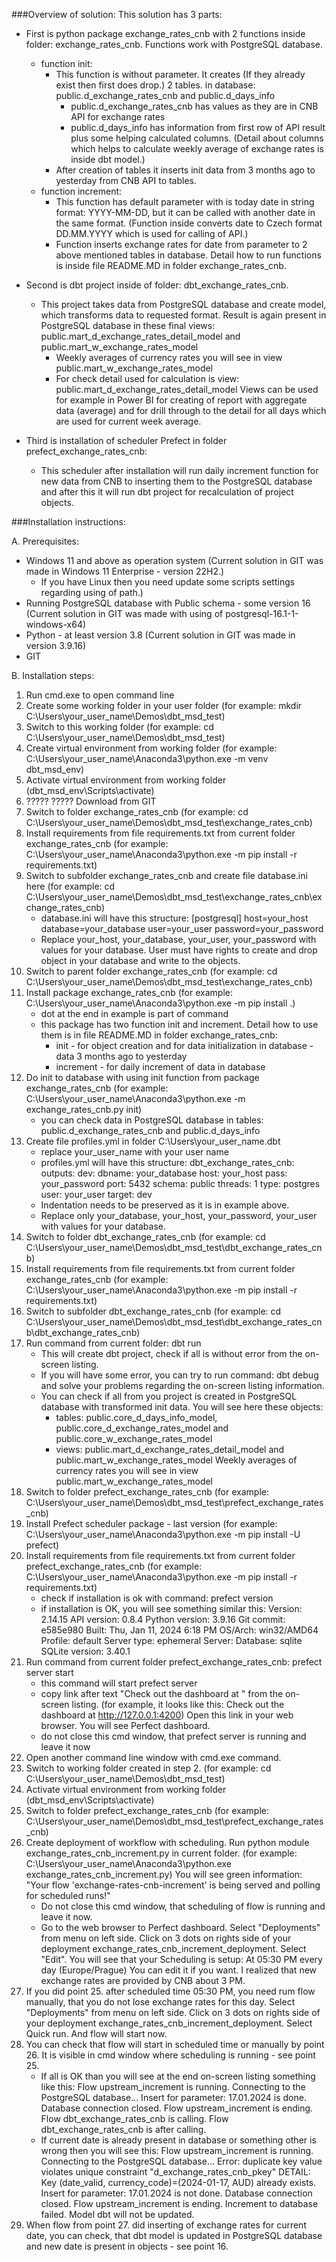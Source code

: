 ###Overview of solution:
This solution has 3 parts:
- First is python package exchange_rates_cnb with 2 functions inside folder: exchange_rates_cnb.
  Functions work with PostgreSQL database.
  - function init:
    - This function is without parameter. It creates (If they already exist then first does drop.) 2 tables.
      in database: public.d_exchange_rates_cnb and public.d_days_info
      - public.d_exchange_rates_cnb has values as they are in CNB API for exchange rates
      - public.d_days_info has information from first row of API result plus some helping calculated columns.
        (Detail about columns which helps to calculate weekly average of exchange rates is inside dbt model.)
    - After creation of tables it inserts init data from 3 months ago to yesterday from CNB API to tables.
  - function increment:
    - This function has default parameter with is today date in string format: YYYY-MM-DD, but it can be
      called with another date in the same format.
      (Function inside converts date to Czech format DD.MM.YYYY which is used for calling of API.)
    - Function inserts exchange rates for date from parameter to 2 above mentioned tables in database.
  Detail how to run functions is inside file README.MD in folder exchange_rates_cnb.

- Second is dbt project inside of folder: dbt_exchange_rates_cnb.
  - This project takes data from PostgreSQL database and create model,
    which transforms data to requested format.
    Result is again present in PostgreSQL database in these final views:
    public.mart_d_exchange_rates_detail_model and public.mart_w_exchange_rates_model
    - Weekly averages of currency rates you will see in view public.mart_w_exchange_rates_model
    - For check detail used for calculation is view: public.mart_d_exchange_rates_detail_model
    Views can be used for example in Power BI for creating of report with aggregate data (average)
    and for drill through to the detail for all days which are used for current week average.

- Third is installation of scheduler Prefect in folder prefect_exchange_rates_cnb:
  - This scheduler after installation will run daily increment function for new data from CNB
    to inserting them to the PostgreSQL database and after this it will run dbt project for
    recalculation of project objects.


###Installation instructions:

A. Prerequisites:
   - Windows 11 and above as operation system
     (Current solution in GIT was made in Windows 11 Enterprise - version 22H2.)
     - If you have Linux then you need update some scripts settings regarding using of path.)
   - Running PostgreSQL database with Public schema - some version 16
     (Current solution in GIT was made with using of postgresql-16.1-1-windows-x64)
   - Python - at least version 3.8 (Current solution in GIT was made in version 3.9.16)
   - GIT

B. Installation steps:
   1.  Run cmd.exe to open command line
   2.  Create some working folder in your user folder
       (for example:  mkdir C:\Users\your_user_name\Demos\dbt_msd_test)
   2.  Switch to this working folder (for example: cd C:\Users\your_user_name\Demos\dbt_msd_test)
   3.  Create virtual environment from working folder
       (for example: C:\Users\your_user_name\Anaconda3\python.exe -m venv dbt_msd_env)
   4.  Activate virtual environment from working folder (dbt_msd_env\Scripts\activate)
   5.  ????? ????? Download from GIT
   6.  Switch to folder exchange_rates_cnb
       (for example: cd C:\Users\your_user_name\Demos\dbt_msd_test\exchange_rates_cnb)
   7.  Install requirements from file requirements.txt from current folder exchange_rates_cnb
       (for example: C:\Users\your_user_name\Anaconda3\python.exe -m pip install -r requirements.txt)
   8.  Switch to subfolder exchange_rates_cnb and create file database.ini here
       (for example: cd C:\Users\your_user_name\Demos\dbt_msd_test\exchange_rates_cnb\exchange_rates_cnb)
	   - database.ini will have this structure:
[postgresql]
host=your_host
database=your_database
user=your_user
password=your_password
       - Replace your_host, your_database, your_user, your_password with values for your database.
         User must have rights to create and drop object in your database and write to the objects.
   9.  Switch to parent folder exchange_rates_cnb
       (for example: cd C:\Users\your_user_name\Demos\dbt_msd_test\exchange_rates_cnb)
   10. Install package exchange_rates_cnb
       (for example: C:\Users\your_user_name\Anaconda3\python.exe -m pip install .)
        - dot at the end in example is part of command
        - this package has two function init and increment.
          Detail how to use them is in file README.MD in folder exchange_rates_cnb:
          - init - for object creation and for data initialization in database - data 3 months ago to yesterday
          - increment - for daily increment of data in database
   11. Do init to database with using init function from package exchange_rates_cnb
       (for example: C:\Users\your_user_name\Anaconda3\python.exe -m exchange_rates_cnb.py init)
       - you can check data in PostgreSQL database in tables:
         public.d_exchange_rates_cnb and public.d_days_info
   12. Create file profiles.yml in folder C:\Users\your_user_name\.dbt
       - replace your_user_name with your user name
       - profiles.yml will have this structure:
dbt_exchange_rates_cnb:
  outputs:
    dev:
      dbname: your_database
      host: your_host
      pass: your_password
      port: 5432
      schema: public
      threads: 1
      type: postgres
      user: your_user
  target: dev
       - Indentation needs to be preserved as it is in example above.
       - Replace only your_database, your_host, your_password, your_user with values for your database.
   13. Switch to folder dbt_exchange_rates_cnb
       (for example: cd C:\Users\your_user_name\Demos\dbt_msd_test\dbt_exchange_rates_cnb)
   14. Install requirements from file requirements.txt from current folder exchange_rates_cnb
       (for example: C:\Users\your_user_name\Anaconda3\python.exe -m pip install -r requirements.txt)
   15. Switch to subfolder dbt_exchange_rates_cnb
       (for example: cd C:\Users\your_user_name\Demos\dbt_msd_test\dbt_exchange_rates_cnb\dbt_exchange_rates_cnb)
   16. Run command from current folder: dbt run
       - This will create dbt project, check if all is without error from the on-screen listing.
       - If you will have some error, you can try to run command: dbt debug
         and solve your problems regarding the on-screen listing information.
       - You can check if all from you project is created in PostgreSQL database with transformed init data.
         You will see here these objects:
         - tables: public.core_d_days_info_model, public.core_d_exchange_rates_model and
           public.core_w_exchange_rates_model
         - views: public.mart_d_exchange_rates_detail_model and public.mart_w_exchange_rates_model
           Weekly averages of currency rates you will see in view public.mart_w_exchange_rates_model
   17. Switch to folder prefect_exchange_rates_cnb
       (for example: C:\Users\your_user_name\Demos\dbt_msd_test\prefect_exchange_rates_cnb)
   18. Install Prefect scheduler package - last version
       (for example: C:\Users\your_user_name\Anaconda3\python.exe -m pip install -U prefect)
   19. Install requirements from file requirements.txt from current folder prefect_exchange_rates_cnb
       (for example: C:\Users\your_user_name\Anaconda3\python.exe -m pip install -r requirements.txt)
       - check if installation is ok with command: prefect version
       - if installation is OK, you will see something similar this:
         Version:             2.14.15
         API version:         0.8.4
         Python version:      3.9.16
         Git commit:          e585e980
         Built:               Thu, Jan 11, 2024 6:18 PM
         OS/Arch:             win32/AMD64
         Profile:             default
         Server type:         ephemeral
         Server:
           Database:          sqlite
           SQLite version:    3.40.1
   20. Run command from current folder prefect_exchange_rates_cnb: prefect server start
       - this command will start prefect server
       - copy link after text "Check out the dashboard at " from the on-screen listing.
         (for example, it looks like this: Check out the dashboard at http://127.0.0.1:4200)
         Open this link in your web browser. You will see Perfect dashboard.
       - do not close this cmd window, that prefect server is running and leave it now
   21. Open another command line window with cmd.exe command.
   22. Switch to working folder created in step 2.
       (for example: cd C:\Users\your_user_name\Demos\dbt_msd_test)
   23. Activate virtual environment from working folder (dbt_msd_env\Scripts\activate)
   24. Switch to folder prefect_exchange_rates_cnb
       (for example: C:\Users\your_user_name\Demos\dbt_msd_test\prefect_exchange_rates_cnb)
   25. Create deployment of workflow with scheduling.
       Run python module exchange_rates_cnb_increment.py in current folder.
       (for example: C:\Users\your_user_name\Anaconda3\python.exe exchange_rates_cnb_increment.py)
       You will see green information:
       "Your flow 'exchange-rates-cnb-increment' is being served and polling for scheduled runs!"
       - Do not close this cmd window, that scheduling of flow is running and leave it now.
       - Go to the web browser to Perfect dashboard. Select "Deployments" from menu on left side.
         Click on 3 dots on rights side of your deployment exchange_rates_cnb_increment_deployment.
         Select "Edit". You will see that your Scheduling is setup: At 05:30 PM every day (Europe/Prague)
         You can edit it if you want. I realized that new exchange rates are provided by CNB about 3 PM.
   26. If you did point 25. after scheduled time 05:30 PM, you need rum flow manually,
       that you do not lose exchange rates for this day. Select "Deployments" from menu on left side.
       Click on 3 dots on rights side of your deployment exchange_rates_cnb_increment_deployment.
       Select Quick run. And flow will start now.
   27. You can check that flow will start in scheduled time or manually by point 26.
       It is visible in cmd window where scheduling is running - see point 25.
       - If all is OK than you will see at the end on-screen listing something like this:
         Flow upstream_increment is running.
         Connecting to the PostgreSQL database...
         Insert for parameter: 17.01.2024 is done.
         Database connection closed.
         Flow upstream_increment is ending.
         Flow dbt_exchange_rates_cnb is calling.
         Flow dbt_exchange_rates_cnb is after calling.
       - If current date is already present in database or something other is wrong then you will see this:
         Flow upstream_increment is running.
         Connecting to the PostgreSQL database...
         Error: duplicate key value violates unique constraint "d_exchange_rates_cnb_pkey"
         DETAIL:  Key (date_valid, currency_code)=(2024-01-17, AUD) already exists.
         Insert for parameter: 17.01.2024 is not done.
         Database connection closed.
         Flow upstream_increment is ending.
         Increment to database failed. Model dbt will not be updated.
   28. When flow from point 27. did inserting of exchange rates for current date,  you can check,
       that dbt model is updated in PostgreSQL database and new date is present in objects - see point 16.